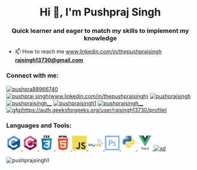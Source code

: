 <h1 align="center">Hi 👋, I'm Pushpraj Singh</h1>
<h3 align="center">Quick learner and eager to match my skills to implement my knowledge</h3>

- 📫 How to reach me www.linkedin.com/in/thepushprajsingh **rajsingh13730@gmail.com**

<h3 align="left">Connect with me:</h3>
<p align="left">
<a href="https://twitter.com/pushpra88966740" target="blank"><img align="center" src="https://raw.githubusercontent.com/rahuldkjain/github-profile-readme-generator/neutral-icons/src/images/icons/Social/twitter.svg" alt="pushpra88966740" height="30" width="40" /></a>
<a href="https://linkedin.com/in/pushpraj singh(www.linkedin.com/in/thepushprajsingh)" target="blank"><img align="center" src="https://raw.githubusercontent.com/rahuldkjain/github-profile-readme-generator/neutral-icons/src/images/icons/Social/linked-in-alt.svg" alt="pushpraj singh(www.linkedin.com/in/thepushprajsingh)" height="30" width="40" /></a>
<a href="https://fb.com/pushprajsingh" target="blank"><img align="center" src="https://raw.githubusercontent.com/rahuldkjain/github-profile-readme-generator/neutral-icons/src/images/icons/Social/facebook.svg" alt="pushprajsingh" height="30" width="40" /></a>
<a href="https://instagram.com/pushprajsingh__" target="blank"><img align="center" src="https://raw.githubusercontent.com/rahuldkjain/github-profile-readme-generator/neutral-icons/src/images/icons/Social/instagram.svg" alt="pushprajsingh__" height="30" width="40" /></a>
<a href="https://www.codechef.com/users/pushprajsingh1" target="blank"><img align="center" src="https://cdn.jsdelivr.net/npm/simple-icons@3.1.0/icons/codechef.svg" alt="pushprajsingh1" height="30" width="40" /></a>
<a href="https://www.hackerrank.com/pushprajsingh__" target="blank"><img align="center" src="https://raw.githubusercontent.com/rahuldkjain/github-profile-readme-generator/neutral-icons/src/images/icons/Social/hackerrank.svg" alt="pushprajsingh__" height="30" width="40" /></a>
<a href="https://auth.geeksforgeeks.org/user/gfg(https://auth.geeksforgeeks.org/user/rajsingh13730/profile)" target="blank"><img align="center" src="https://raw.githubusercontent.com/rahuldkjain/github-profile-readme-generator/neutral-icons/src/images/icons/Social/geeks-for-geeks.svg" alt="gfg(https://auth.geeksforgeeks.org/user/rajsingh13730/profile)" height="30" width="40" /></a>
</p>

<h3 align="left">Languages and Tools:</h3>
<p align="left"> <a href="https://www.cprogramming.com/" target="_blank"> <img src="https://raw.githubusercontent.com/devicons/devicon/master/icons/c/c-original.svg" alt="c" width="40" height="40"/> </a> <a href="https://www.w3schools.com/cpp/" target="_blank"> <img src="https://raw.githubusercontent.com/devicons/devicon/master/icons/cplusplus/cplusplus-original.svg" alt="cplusplus" width="40" height="40"/> </a> <a href="https://www.w3schools.com/css/" target="_blank"> <img src="https://raw.githubusercontent.com/devicons/devicon/master/icons/css3/css3-original-wordmark.svg" alt="css3" width="40" height="40"/> </a> <a href="https://www.w3.org/html/" target="_blank"> <img src="https://raw.githubusercontent.com/devicons/devicon/master/icons/html5/html5-original-wordmark.svg" alt="html5" width="40" height="40"/> </a> <a href="https://developer.mozilla.org/en-US/docs/Web/JavaScript" target="_blank"> <img src="https://raw.githubusercontent.com/devicons/devicon/master/icons/javascript/javascript-original.svg" alt="javascript" width="40" height="40"/> </a> <a href="https://www.mysql.com/" target="_blank"> <img src="https://raw.githubusercontent.com/devicons/devicon/master/icons/mysql/mysql-original-wordmark.svg" alt="mysql" width="40" height="40"/> </a> <a href="https://www.photoshop.com/en" target="_blank"> <img src="https://raw.githubusercontent.com/devicons/devicon/master/icons/photoshop/photoshop-line.svg" alt="photoshop" width="40" height="40"/> </a> <a href="https://www.python.org" target="_blank"> <img src="https://raw.githubusercontent.com/devicons/devicon/master/icons/python/python-original.svg" alt="python" width="40" height="40"/> </a> <a href="https://vuejs.org/" target="_blank"> <img src="https://raw.githubusercontent.com/devicons/devicon/master/icons/vuejs/vuejs-original-wordmark.svg" alt="vuejs" width="40" height="40"/> </a> <a href="https://www.adobe.com/products/xd.html" target="_blank"> <img src="https://cdn.worldvectorlogo.com/logos/adobe-xd.svg" alt="xd" width="40" height="40"/> </a> </p>

<p><img align="center" src="https://github-readme-streak-stats.herokuapp.com/?user=pushprajsingh1&" alt="pushprajsingh1" /></p>


